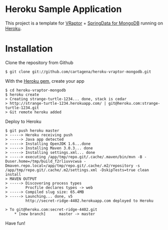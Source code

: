 # Heroku Sample Application

This project is a template for [VRaptor](http://vraptor.caelum.com.br/en/) + [SpringData for MongoDB](http://www.springsource.org/spring-data/mongodb) running on [Heroku](http://www.heroku.com/).

Installation
============

Clone the repository from Github

    $ git clone git://github.com/cartagena/heroku-vraptor-mongodb.git
    
With the [Heroku gem](http://devcenter.heroku.com/articles/heroku-command), create your app

    $ cd heroku-vraptor-mongodb
    $ heroku create
    > Creating strange-turtle-1234... done, stack is cedar
    > http://strange-turtle-1234.herokuapp.com/ | git@heroku.com:strange-turtle-1234.git
    > Git remote heroku added
   
Deploy to Heroku

    $ git push heroku master
	> -----> Heroku receiving push
	> -----> Java app detected
	> -----> Installing OpenJDK 1.6...done
	> -----> Installing Maven 3.0.3... done
	> -----> Installing settings.xml... done
	> -----> executing /app/tmp/repo.git/.cache/.maven/bin/mvn -B -Duser.home=/tmp/build_f2rliuvvcwua -Dmaven.repo.local=/app/tmp/repo.git/.cache/.m2/repository -s /app/tmp/repo.git/.cache/.m2/settings.xml -DskipTests=true clean install
	> MAVEN OUTPUT
	> -----> Discovering process types
    >    	 Procfile declares types -> web
	> -----> Compiled slug size: 65.4MB
	> -----> Launching... done, v5
    		 http://secret-ridge-4402.herokuapp.com deployed to Heroku

	> To git@heroku.com:secret-ridge-4402.git
 		* [new branch]      master -> master


Have fun!

